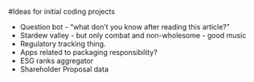 #Ideas for initial coding projects

- Question bot - “what don’t you know after reading this article?”
- Stardew valley - but only combat and non-wholesome - good music
- Regulatory tracking thing.
- Apps related to packaging responsibility?
- ESG ranks aggregator
- Shareholder Proposal data
